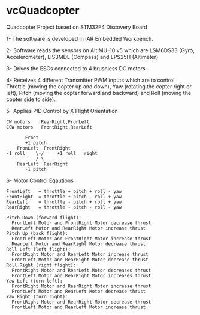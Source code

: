 # vcQuadcopter
Quadcopter Project based on STM32F4 Discovery Board

1- The software is developed in IAR Embedded Workbench.

2- Software reads the sensors on AltIMU-10 v5 which are LSM6DS33 (Gyro, Accelerometer), LIS3MDL (Compass) and LPS25H (Altimeter)

3- Drives the ESCs connected to 4 brushless DC motors.

4- Receives 4 different Transmitter PWM inputs which are to control Throttle (moving the copter up and down), Yaw (rotating the copter right or left), Pitch (moving the copter forward and backward) and Roll (moving the copter side to side).

5- Applies PID Control by X Flight Orientation

	CW motors    RearRight,FronLeft
	CCW motors   FrontRight,RearLeft

           Front
           +1 pitch
		FronLeft  FrontRight
	-1 roll    \-/     +1 roll   right
			   /-\
		RearLeft  RearRight
           -1 pitch
		   
6- Motor Control Eqautions

    FrontLeft   = throttle + pitch + roll - yaw
    FrontRight  = throttle + pitch - roll + yaw
    RearLeft    = throttle - pitch + roll + yaw
    RearRight   = throttle - pitch - roll - yaw
    
    Pitch Down (forward flight):
      FrontLeft Motor and FrontRight Motor decrease thrust
      RearLeft Motor and RearRight Motor increase thrust
    Pitch Up (back flight):
      FrontLeft Motor and FrontRight Motor increase thrust
      RearLeft Motor and RearRight Motor decrease thrust
    Roll Left (left flight):
      FrontRight Motor and RearLeft Motor increase thrust
      FrontLeft Motor and RearRight Motor decrease thrust
    Roll Right (right flight):
      FrontRight Motor and RearLeft Motor decreases thrust
      FrontLeft Motor and RearRight Motor increases thrust
    Yaw Left (turn left):
      FrontRight Motor and RearRight Motor increase thrust
      FrontLeft Motor and RearLeft Motor decrease thrust
    Yaw Right (turn right):
      FrontRight Motor and RearRight Motor decrease thrust
      FrontLeft Motor and RearLeft Motor increase thrust